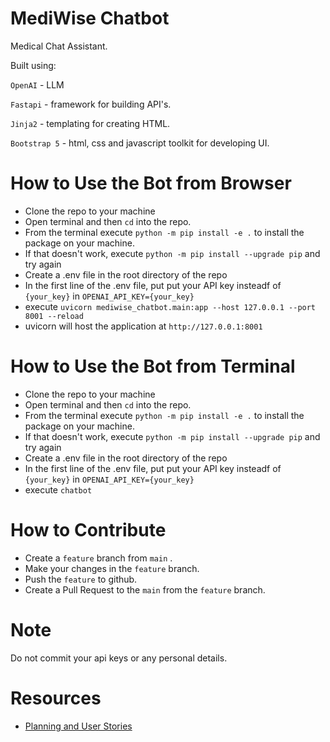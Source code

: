 # MediWise Chatbot
Medical Chat Assistant.

Built using:

`OpenAI` - LLM

`Fastapi` - framework for building API's.

`Jinja2` - templating for creating HTML.

`Bootstrap 5` - html, css and javascript toolkit for developing UI.

# How to Use the Bot from Browser
- Clone the repo to your machine
- Open terminal and then `cd` into the repo.
- From the terminal execute `python -m pip install -e .` to install the package on your machine.
- If that doesn't work, execute `python -m pip install --upgrade pip` and try again
- Create a .env file in the root directory of the repo
- In the first line of the .env file, put put your API key insteadf of `{your_key}` in `OPENAI_API_KEY={your_key}`
- execute `uvicorn mediwise_chatbot.main:app --host 127.0.0.1 --port 8001 --reload`
- uvicorn will host the application at `http://127.0.0.1:8001`

# How to Use the Bot from Terminal
- Clone the repo to your machine
- Open terminal and then `cd` into the repo.
- From the terminal execute `python -m pip install -e .` to install the package on your machine.
- If that doesn't work, execute `python -m pip install --upgrade pip` and try again
- Create a .env file in the root directory of the repo
- In the first line of the .env file, put put your API key insteadf of `{your_key}` in `OPENAI_API_KEY={your_key}`
- execute `chatbot`
  
# How to Contribute

- Create a `feature` branch from `main` .
- Make your changes in the `feature` branch.
- Push the `feature` to github.
- Create a Pull Request to the `main` from the `feature` branch.

# Note

Do not commit your api keys or any personal details.

# Resources
- [Planning and User Stories](https://lucid.app/lucidspark/40dc780b-0a4b-4243-ae61-28290dc36111/edit?invitationId=inv_a7c6313a-3322-4a40-92af-773b961cd35c&page=0_0#)